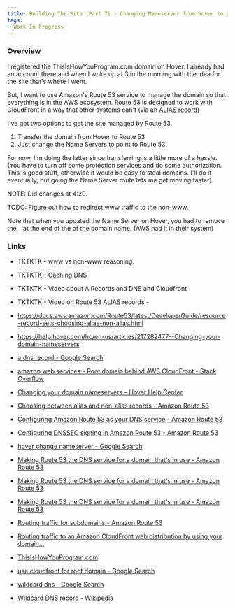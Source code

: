 ```yaml
---
title: Building The Site (Part 7) - Changing Nameserver from Hover to Route 53
tags:
- Work In Progress
---
```


### Overview

I registered the ThisIsHowYouProgram.com domain on Hover. I already had an account there and when I woke up at 3 in the morning with the idea for the site that's where I went. 

But, I want to use Amazon's Route 53 service to manage the domain so that everything is in the AWS ecosystem. Route 53 is designed to work with CloudFront in a way that other systems can't (via an [ALIAS record](https://docs.aws.amazon.com/Route53/latest/DeveloperGuide/resource-record-sets-choosing-alias-non-alias.html))

I've got two options to get the site managed by Route 53. 

1. Transfer the domain from Hover to Route 53
2. Just change the Name Servers to point to Route 53. 

For now, I'm doing the latter since transferring is a little more of a hassle. (You have to turn off some protection services and do some authorization. This is good stuff, otherwise it would be easy to steal domains. I'll do it eventually, but going the Name Server route lets me get moving faster)


NOTE: Did changes at 4:20. 

TODO: Figure out how to redirect www traffic to the non-www. 

Note that when you updated the Name Server on Hover, you had to remove the `.` at the end of the of the domain name. (AWS had it in their system)


### Links

- TKTKTK - www vs non-www reasoning. 
- TKTKTK - Caching DNS 
- TKTKTK - Video about A Records and DNS and Cloudfront 
- TKTKTK - Video on Route 53 ALIAS records - 
- https://docs.aws.amazon.com/Route53/latest/DeveloperGuide/resource-record-sets-choosing-alias-non-alias.html
- https://help.hover.com/hc/en-us/articles/217282477--Changing-your-domain-nameservers

- [a dns record - Google Search](https://www.google.com/search?client=safari&rls=en&q=a+dns+record&ie=UTF-8&oe=UTF-8)
- [amazon web services - Root domain behind AWS CloudFront - Stack Overflow](https://stackoverflow.com/questions/50305126/root-domain-behind-aws-cloudfront)
- [Changing your domain nameservers – Hover Help Center](https://help.hover.com/hc/en-us/articles/217282477--Changing-your-domain-nameservers)
- [Choosing between alias and non-alias records - Amazon Route 53](https://docs.aws.amazon.com/Route53/latest/DeveloperGuide/resource-record-sets-choosing-alias-non-alias.html)
- [Configuring Amazon Route 53 as your DNS service - Amazon Route 53](https://docs.aws.amazon.com/Route53/latest/DeveloperGuide/dns-configuring.html)
- [Configuring DNSSEC signing in Amazon Route 53 - Amazon Route 53](https://docs.aws.amazon.com/Route53/latest/DeveloperGuide/dns-configuring-dnssec.html)
- [hover change nameserver - Google Search](https://www.google.com/search?client=safari&rls=en&q=hover+change+nameserver&ie=UTF-8&oe=UTF-8)
- [Making Route 53 the DNS service for a domain that's in use - Amazon Route 53](https://docs.aws.amazon.com/Route53/latest/DeveloperGuide/migrate-dns-domain-in-use.html#migrate-dns-change-name-servers-with-provider)
- [Making Route 53 the DNS service for a domain that's in use - Amazon Route 53](https://docs.aws.amazon.com/Route53/latest/DeveloperGuide/migrate-dns-domain-in-use.html#migrate-dns-create-hosted-zone)
- [Making Route 53 the DNS service for a domain that's in use - Amazon Route 53](https://docs.aws.amazon.com/Route53/latest/DeveloperGuide/migrate-dns-domain-in-use.html#migrate-dns-create-records)
- [Routing traffic for subdomains - Amazon Route 53](https://docs.aws.amazon.com/Route53/latest/DeveloperGuide/dns-routing-traffic-for-subdomains.html)
- [Routing traffic to an Amazon CloudFront web distribution by using your domain...](https://docs.aws.amazon.com/Route53/latest/DeveloperGuide/routing-to-cloudfront-distribution.html)
- [ThisIsHowYouProgram.com](https://d8tyl6rs7fmpy.cloudfront.net/)
- [use cloudfront for root domain - Google Search](https://www.google.com/search?client=safari&rls=en&q=use+cloudfront+for+root+domain&ie=UTF-8&oe=UTF-8)
- [wildcard dns - Google Search](https://www.google.com/search?client=safari&rls=en&q=wildcard+dns&ie=UTF-8&oe=UTF-8)
- [Wildcard DNS record - Wikipedia](https://en.wikipedia.org/wiki/Wildcard_DNS_record)


